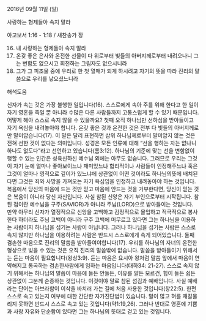 2016년 09월 11일 (일)

사랑하는 형제들아 속지 말라



야고보서 1:16 - 1:18 / 새찬송가  장


16. 내 사랑하는 형제들아 속지 말라 
17. 온갖 좋은 은사와 온전한 선물이 다 위로부터 빛들의 아버지께로부터 내려오나니 그는 변함도 없으시고 회전하는 그림자도 없으시니라 
18. 그가 그 피조물 중에 우리로 한 첫 열매가 되게 하시려고 자기의 뜻을 따라 진리의 말씀으로 우리를 낳으셨느니라

해석도움





신자가 속는 것은 가장 불행한 일입니다(16).
스스로에게 속아 주를 위해 한다고 한 일이 자기 영혼을 죽일 뿐 아니라 수많은 다른 사람들까지 고통스럽게 할 수 있기 때문입니다.
어떻게 해야 스스로 속지 않을 수 있을까요?
첫째 오직 하나님만 선하심을 받아들이고 자기 욕심을 내려놓아야 합니다.
온갖 좋은 것과 온전한 것은 전부 다 빛들의 아버지께로만 말미암습니다(17). 이 말은 달리 표현하면 삼위 하나님께로부터 말미암지 않는 것은 전혀 선한 것이 없다는 의미입니다.
성경은 모든 인류에 대해 “선을 행하는 자는 없나니 하나도 없도다”라고 선언하고 있습니다(롬3:12). 하나님의 기준에 맞는 선을 변함없이 행할 수 있는 인간은 성육신하신 예수님 외에는 아무도 없습니다. 그러므로 우리는 그것이 자기 눈에 얼마나 좋아보이느냐 재미있느냐 합리적이냐 사람들이 인정해주느냐 혹은 그것이 얼마나 영적으로 깊이가 있느냐에 상관없이 어떤 것이라도 하나님의뜻에 배치된다면 그것은 죄와 사망을 가져오는 자기 욕심임을 인정하고 내려놓아야 하는 것입니다. 복음에서 당신의 마음에 드는 것만 믿고 마음에 안드는 것을 거부한다면, 당신이 믿는 것은 복음이 아니라 당신 자신입니다.
사실 참된 신앙은 자기 부인으로부터 시작됩니다. 참된 접이란 예수님을 구주(SAVIOR)가 아니라 주님(LORD)으로 받아들이는 것입니다. 만약 아무리 신자가 열정적으로 신앙을 고백하고 감정적으로 몰입하고 적극적으로 봉사한다 하더라도 주님 고백이 아니라 구주 고백에 머무르고 있다면 그는 하나님을 이용하는 사람이지 하나님을 섬기는 사람이 아닙니다. 그러나 하나님을 섬기는 사람은 스스로 속지 않지만 하나님을 이용하려는 사람은 반드시 스스로에게 속게 되어있습니다.
둘째 겸손한 마음으로 진리의 말씀을 받아들여야합니다(17). 우리를 하나님의 자녀의 온전한 형상으로 빚을 수 있는 것은 오직 진리의 말씀밖에 없습니다. 말씀을 받아들이기 위해서는 듣는 마음이 필요합니다(왕상3:9). 듣는 마음은 요시아 왕처럼 말씀 앞에서 마음이 연약해지고 통곡하는 겸손한사람에게 임하는 마음입니다(대하34:
21-27).
스스로 속지 않기 위해서는 하나님의 말씀이 마음에 들든 안들든, 이유를 알든 모르건, 힘이 들든 쉽든 상관없이 그분께 순종하는 것입니다. 이것이야 말로 참된 섬김과 예배입니다.
사실 예배라는 단어는 아브라함이 이삭을 바치러 가는 길에 처음 사용한 것입니다(창22:5).
한편 스스로 속고 있는지 여부에 대한 간단한 자가진단법이 있습니다. 말이 많고 혀를 재갈물리지 못하면 반드시 스스로 속고 있는 것입니다(약1:19,26). 그러나 반대로 영혼에 기쁨과 사랑 자유와 단순함이 있다면 그는 하나님의 뜻대로 걷고 있는 것입니다.